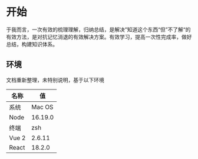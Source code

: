 # 开始

于我而言，一次有效的梳理理解，归纳总结，是解决”知道这个东西“但”不了解“的有效方法，是对抗记忆消退的有效解决方案。有效学习，提高一次性完成率，做好总结，构建知识体系。

## 环境

文档重新整理，未特别说明，基于以下环境

| 名称  | 值      |
| ----- | ------- |
| 系统  | Mac OS  |
| Node  | 16.19.0 |
| 终端  | zsh     |
| Vue 2 | 2.6.11  |
| React | 18.2.0  |
